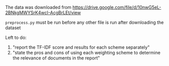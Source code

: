 The data was downloaded from https://drive.google.com/file/d/10nwG5eL-2BNkgMWYSrK4wcI-AcgBrLEt/view

`preprocess.py` must be run before any other file is run after downloading the dataset

Left to do: 
1. "report the TF-IDF score and results for each scheme separately"
2. "state the pros and cons of using each weighting scheme to determine the relevance of documents in the report"